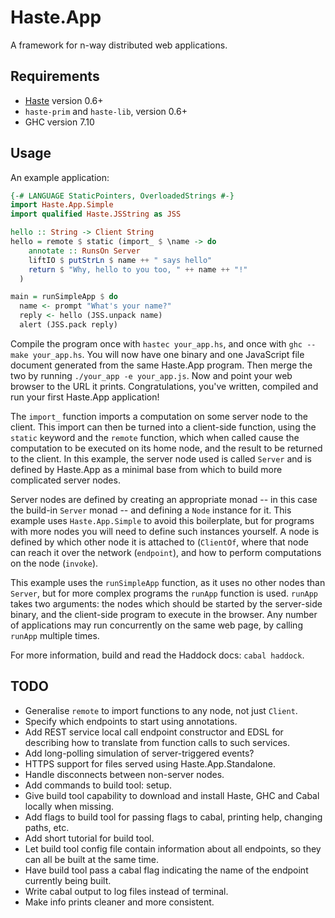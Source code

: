 Haste.App
=========

A framework for n-way distributed web applications.


Requirements
------------
* [Haste](http://haste-lang.org) version 0.6+
* `haste-prim` and `haste-lib`, version 0.6+
* GHC version 7.10


Usage
-----

An example application:

```haskell
{-# LANGUAGE StaticPointers, OverloadedStrings #-}
import Haste.App.Simple
import qualified Haste.JSString as JSS

hello :: String -> Client String
hello = remote $ static (import_ $ \name -> do
    annotate :: RunsOn Server
    liftIO $ putStrLn $ name ++ " says hello"
    return $ "Why, hello to you too, " ++ name ++ "!"
  )

main = runSimpleApp $ do
  name <- prompt "What's your name?"
  reply <- hello (JSS.unpack name)
  alert (JSS.pack reply)
```

Compile the program once with `hastec your_app.hs`, and once with
`ghc --make your_app.hs`. You will now have one binary and one JavaScript file
document generated from the same Haste.App program. Then merge the two by
running `./your_app -e your_app.js`. Now and point your web browser to the URL
it prints. Congratulations, you've written, compiled and run your first
Haste.App application!

The `import_` function imports a computation on some server node to the client.
This import can then be turned into a client-side function, using the `static`
keyword and the `remote` function, which when called cause the computation to
be executed on its home node, and the result to be returned to the client.
In this example, the server node used is called `Server` and is defined by
Haste.App as a minimal base from which to build more complicated server nodes.

Server nodes are defined by creating an appropriate monad -- in this case the
build-in `Server` monad -- and defining a `Node` instance for it. This example
uses `Haste.App.Simple` to avoid this boilerplate, but for programs with more
nodes you will need to define such instances yourself.
A node is defined by which other node it is attached to (`ClientOf`, where that
node can reach it over the network (`endpoint`), and how to perform
computations on the node (`invoke`).

This example uses the `runSimpleApp` function, as it uses no other nodes than
`Server`, but for more complex programs the `runApp` function is used.
`runApp` takes two arguments: the nodes which should be started
by the server-side binary, and the client-side program to execute in the
browser. Any number of applications may run concurrently on the same web page,
by calling `runApp` multiple times.

For more information, build and read the Haddock docs: `cabal haddock`.


TODO
----
* Generalise `remote` to import functions to any node, not just `Client`.
* Specify which endpoints to start using annotations.
* Add REST service local call endpoint constructor and EDSL for describing how
  to translate from function calls to such services.
* Add long-polling simulation of server-triggered events?
* HTTPS support for files served using Haste.App.Standalone.
* Handle disconnects between non-server nodes.
* Add commands to build tool: setup.
* Give build tool capability to download and install Haste, GHC and Cabal
  locally when missing.
* Add flags to build tool for passing flags to cabal, printing help, changing
  paths, etc.
* Add short tutorial for build tool.
* Let build tool config file contain information about all endpoints, so they
  can all be built at the same time.
* Have build tool pass a cabal flag indicating the name of the endpoint
  currently being built.
* Write cabal output to log files instead of terminal.
* Make info prints cleaner and more consistent.
